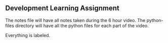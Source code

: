 ## Development Learning Assignment

The notes file will have all notes taken during the 6 hour video.
The python-files directory will have all the python files for each part of the video.

Everything is labeled.
